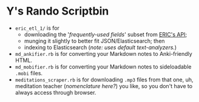 # Y's Rando Scriptbin

- `eric_etl_1/` is for 
  - downloading the '_frequently-used fields_' subset from [ERIC's API](https://eric.ed.gov/?api);
  - munging it slightly to better fit JSON/Elasticsearch; then
  - indexing to Elasticsearch (_note: uses default text-analyzers._)
- `md_ankifier.rb` is for converting your Markdown notes to Anki-friendly HTML.
- `md_mobifier.rb` is for converting your Markdown notes to sideloadable `.mobi` files.
- `meditations_scraper.rb` is for downloading `.mp3` files from that one, uh, meditation teacher (_nomenclature here?_) you like, so you don't have to always access through browser.
